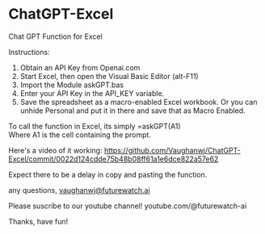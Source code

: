 # ChatGPT-Excel
Chat GPT Function for Excel

Instructions:

1) Obtain an API Key from Openai.com
2) Start Excel, then open the Visual Basic Editor (alt-F11)
3) Import the Module askGPT.bas
4) Enter your API Key in the API_KEY variable.
5) Save the spreadsheet as a macro-enabled Excel workbook. Or you can unhide Personal and put it in there and save that as Macro Enabled.

To call the function in Excel, its simply =askGPT(A1)  
Where A1 is the cell containing the prompt.

Here's a video of it working: https://github.com/Vaughanwj/ChatGPT-Excel/commit/0022d124cdde75b48b08ff61a1e6dce822a57e62

Expect there to be a delay in copy and pasting the function. 

any questions, vaughanwj@futurewatch.ai

Please suscribe to our youtube channel! 
youtube.com/@futurewatch-ai

Thanks, have fun!

